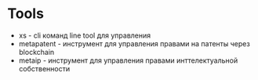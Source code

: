 # Tools

- xs - cli команд line tool для управления
- metapatent - инструмент для управления правами на патенты через blockchain
- metaip - инструмент для управления правами инттелектуальной собственности 
